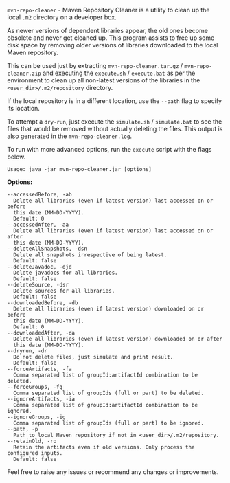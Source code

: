 `mvn-repo-cleaner` - Maven Repository Cleaner is a utility to clean up the local 
`.m2` directory on a developer box.

As newer versions of dependent libraries appear, the old ones become obsolete 
and never get cleaned up. 
This program assists to free up some disk space by removing older versions of 
libraries downloaded to the local Maven repository.

This can be used just by extracting `mvn-repo-cleaner.tar.gz` / `mvn-repo-cleaner.zip` 
and executing the `execute.sh` / `execute.bat` as per the environment 
to clean up all non-latest versions of the libraries in the `<user_dir>/.m2/repository` directory.

If the local repository is in a different location, use the `--path` flag to specify its location.

To attempt a `dry-run`, just execute the `simulate.sh` / `simulate.bat` 
to see the files that would be removed without actually deleting the files.
This output is also generated in the `mvn-repo-cleaner.log`.

To run with more advanced options, run the `execute` script with the flags below.

`Usage: java -jar mvn-repo-cleaner.jar [options]`

  **Options:**
  
    --accessedBefore, -ab
      Delete all libraries (even if latest version) last accessed on or before 
      this date (MM-DD-YYYY).
      Default: 0
    --accessedAfter, -aa
      Delete all libraries (even if latest version) last accessed on or after 
      this date (MM-DD-YYYY).
    --deleteAllSnapshots, -dsn
      Delete all snapshots irrespective of being latest.
      Default: false
    --deleteJavadoc, -djd
      Delete javadocs for all libraries.
      Default: false
    --deleteSource, -dsr
      Delete sources for all libraries.
      Default: false
    --downloadedBefore, -db
      Delete all libraries (even if latest version) downloaded on or before 
      this date (MM-DD-YYYY).
      Default: 0
    --downloadedAfter, -da
      Delete all libraries (even if latest version) downloaded on or after 
      this date (MM-DD-YYYY).
    --dryrun, -dr
      Do not delete files, just simulate and print result.
      Default: false
    --forceArtifacts, -fa
      Comma separated list of groupId:artifactId combination to be deleted.
    --forceGroups, -fg
      Comma separated list of groupIds (full or part) to be deleted.
    --ignoreArtifacts, -ia
      Comma separated list of groupId:artifactId combination to be ignored.
    --ignoreGroups, -ig
      Comma separated list of groupIds (full or part) to be ignored.
    --path, -p
      Path to local Maven repository if not in <user_dir>/.m2/repository.
    --retainOld, -ro
      Retain the artifacts even if old versions. Only process the configured inputs.
      Default: false
      

Feel free to raise any issues or recommend any changes or improvements.
